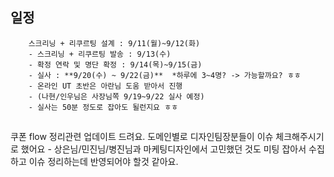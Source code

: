 ## 일정
		스크리닝 + 리쿠르팅 설계 : 9/11(월)~9/12(화)
		- 스크리닝 + 리쿠르팅 발송 : 9/13(수)
		- 확정 연락 및 명단 확정 : 9/14(목)~9/15(금)
		- 실사 : **9/20(수) ~ 9/22(금)**  *하루에 3~4명? -> 가능할까요? ㅎㅎ
		- 온라인 UT 초반은 아란님 도움 받아서 진행
		- (나현/인우님은 사장님쪽 9/19~9/22 실사 예정)
		- 실사는 50분 정도로 잡아도 될런지요 ㅎㅎ

##
쿠폰 flow 정리관련 업데이트 드려요.
		도메인별로 디자인팀장분들이 이슈 체크해주시기로 했어요
		- 상은님/민진님/병진님과 마케팅디자인에서 고민했던 것도 미팅 잡아서 수집하고 이슈 정리하는데 반영되어야 할것 같아요.